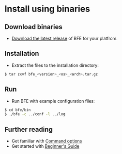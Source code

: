 # Install using binaries

## Download binaries

- [Download the latest release](https://github.com/bfenetworks/bfe/releases) of BFE for your platfrom.

## Installation

- Extract the files to the installation directory:

```bash
$ tar zxvf bfe_<version>_<os>_<arch>.tar.gz
```

## Run

- Run BFE with example configuration files:

```bash
$ cd bfe/bin
$ ./bfe -c ../conf -l ../log
```

## Further reading
- Get familiar with [Command options](../operation/command.md)
- Get started with [Beginner's Guide](../example/guide.md)

